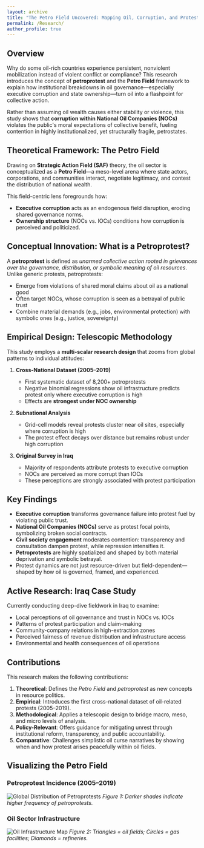 ```yaml
---
layout: archive
title: "The Petro Field Uncovered: Mapping Oil, Corruption, and Protest"
permalink: /Research/
author_profile: true
---
```


## Overview

Why do some oil-rich countries experience persistent, nonviolent mobilization instead of violent conflict or compliance? This research introduces the concept of **petroprotest** and the **Petro Field** framework to explain how institutional breakdowns in oil governance—especially executive corruption and state ownership—turn oil into a flashpoint for collective action.

Rather than assuming oil wealth causes either stability or violence, this study shows that **corruption within National Oil Companies (NOCs)** violates the public's moral expectations of collective benefit, fueling contention in highly institutionalized, yet structurally fragile, petrostates.

## Theoretical Framework: The Petro Field

Drawing on **Strategic Action Field (SAF)** theory, the oil sector is conceptualized as a **Petro Field**—a meso-level arena where state actors, corporations, and communities interact, negotiate legitimacy, and contest the distribution of national wealth.

This field-centric lens foregrounds how:

- **Executive corruption** acts as an endogenous field disruption, eroding shared governance norms.
- **Ownership structure** (NOCs vs. IOCs) conditions how corruption is perceived and politicized.

## Conceptual Innovation: What is a Petroprotest?

A **petroprotest** is defined as *unarmed collective action rooted in grievances over the governance, distribution, or symbolic meaning of oil resources*. Unlike generic protests, petroprotests:

- Emerge from violations of shared moral claims about oil as a national good
- Often target NOCs, whose corruption is seen as a betrayal of public trust
- Combine material demands (e.g., jobs, environmental protection) with symbolic ones (e.g., justice, sovereignty)

## Empirical Design: Telescopic Methodology

This study employs a **multi-scalar research design** that zooms from global patterns to individual attitudes:

1. **Cross-National Dataset (2005–2019)**  
   - First systematic dataset of 8,200+ petroprotests  
   - Negative binomial regressions show oil infrastructure predicts protest only where executive corruption is high  
   - Effects are **strongest under NOC ownership**

2. **Subnational Analysis**  
   - Grid-cell models reveal protests cluster near oil sites, especially where corruption is high  
   - The protest effect decays over distance but remains robust under high corruption

3. **Original Survey in Iraq**  
   - Majority of respondents attribute protests to executive corruption  
   - NOCs are perceived as more corrupt than IOCs  
   - These perceptions are strongly associated with protest participation

## Key Findings

- **Executive corruption** transforms governance failure into protest fuel by violating public trust.
- **National Oil Companies (NOCs)** serve as protest focal points, symbolizing broken social contracts.
- **Civil society engagement** moderates contention: transparency and consultation dampen protest, while repression intensifies it.
- **Petroprotests** are highly spatialized and shaped by both material deprivation and symbolic betrayal.
- Protest dynamics are not just resource-driven but field-dependent—shaped by how oil is governed, framed, and experienced.

## Active Research: Iraq Case Study

Currently conducting deep-dive fieldwork in Iraq to examine:

- Local perceptions of oil governance and trust in NOCs vs. IOCs  
- Patterns of protest participation and claim-making  
- Community-company relations in high-extraction zones  
- Perceived fairness of revenue distribution and infrastructure access  
- Environmental and health consequences of oil operations

## Contributions

This research makes the following contributions:

1. **Theoretical**: Defines the *Petro Field* and *petroprotest* as new concepts in resource politics.
2. **Empirical**: Introduces the first cross-national dataset of oil-related protests (2005–2019).
3. **Methodological**: Applies a telescopic design to bridge macro, meso, and micro levels of analysis.
4. **Policy-Relevant**: Offers guidance for mitigating unrest through institutional reform, transparency, and public accountability.
5. **Comparative**: Challenges simplistic oil curse narratives by showing when and how protest arises peacefully within oil fields.

## Visualizing the Petro Field

### Petroprotest Incidence (2005–2019)
![Global Distribution of Petroprotests](/images/Petro%20Protest%20World%20Map%20-%202024-11-24.png)
*Figure 1: Darker shades indicate higher frequency of petroprotests.*

### Oil Sector Infrastructure
![Oil Infrastructure Map](/images/Oil%2C%20Gas%20and%20Refineries%20World%20Map2%20-%202024-11-24.png)
*Figure 2: Triangles = oil fields; Circles = gas facilities; Diamonds = refineries.*
